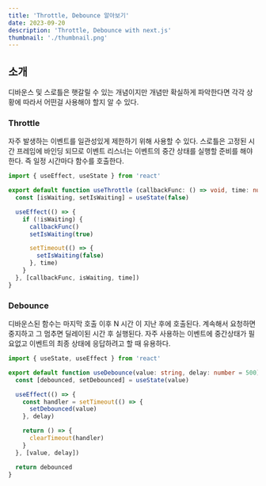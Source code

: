 ```yaml
---
title: 'Throttle, Debounce 알아보기'
date: 2023-09-20
description: 'Throttle, Debounce with next.js'
thumbnail: './thumbnail.png'
---
```


## 소개

디바운스 및 스로틀은 햇갈릴 수 있는 개념이지만 개념만 확실하게 파악한다면 각각 상황에 따라서 어떤걸 사용해야 할지 알 수 있다.

### Throttle

자주 발생하는 이벤트를 일관성있게 제한하기 위해 사용할 수 있다.
스로틀은 고정된 시간 프레임에 바인딩 되므로 이벤트 리스너는 이벤트의 중간 상태를 실행할 준비를 해야한다. 즉 일정 시간마다 함수를 호출한다.  

```typescript
import { useEffect, useState } from 'react'

export default function useThrottle (callbackFunc: () => void, time: number): any => {
  const [isWaiting, setIsWaiting] = useState(false)

  useEffect(() => {
    if (!isWaiting) {
      callbackFunc()
      setIsWaiting(true)

      setTimeout(() => {
        setIsWaiting(false)
      }, time)
    }
  }, [callbackFunc, isWaiting, time])
}
```

### Debounce

디바운스된 함수는 마지막 호출 이후 N 시간 이 지난 후에 호출된다.
계속해서 요청하면 중지하고 그 멈추면 딜레이된 시간 후 실행된다.
자주 사용하는 이벤트에 중간상태가 필요없고 이벤트의 최종 상태에 응답하려고 할 때 유용하다.

```typescript
import { useState, useEffect } from 'react'

export default function useDebounce(value: string, delay: number = 500) {
  const [debounced, setDebounced] = useState(value)

  useEffect(() => {
    const handler = setTimeout(() => {
      setDebounced(value)
    }, delay)

    return () => {
      clearTimeout(handler)
    }
  }, [value, delay])

  return debounced
}
```
